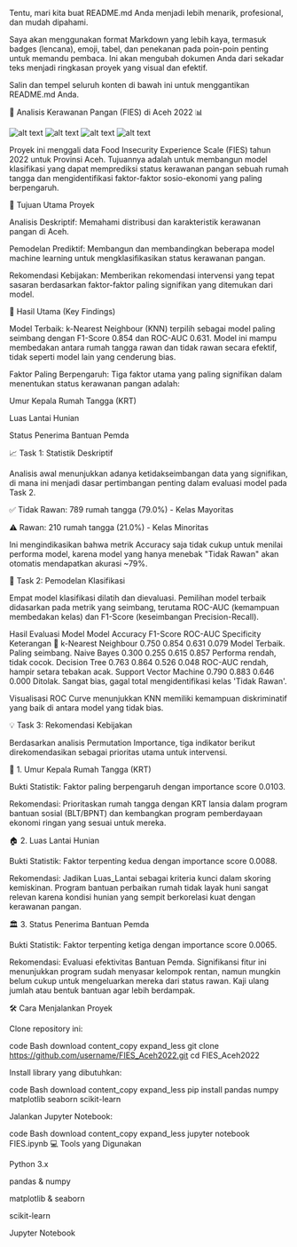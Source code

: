 Tentu, mari kita buat README.md Anda menjadi lebih menarik, profesional, dan mudah dipahami.

Saya akan menggunakan format Markdown yang lebih kaya, termasuk badges (lencana), emoji, tabel, dan penekanan pada poin-poin penting untuk memandu pembaca. Ini akan mengubah dokumen Anda dari sekadar teks menjadi ringkasan proyek yang visual dan efektif.

Salin dan tempel seluruh konten di bawah ini untuk menggantikan README.md Anda.

🥗 Analisis Kerawanan Pangan (FIES) di Aceh 2022 📊

![alt text](https://img.shields.io/badge/Python-3.10-blue.svg)
![alt text](https://img.shields.io/badge/Jupyter-Notebook-orange.svg)
![alt text](https://img.shields.io/badge/Pandas-✓-green.svg)
![alt text](https://img.shields.io/badge/Scikit--learn-✓-blueviolet.svg)

Proyek ini menggali data Food Insecurity Experience Scale (FIES) tahun 2022 untuk Provinsi Aceh. Tujuannya adalah untuk membangun model klasifikasi yang dapat memprediksi status kerawanan pangan sebuah rumah tangga dan mengidentifikasi faktor-faktor sosio-ekonomi yang paling berpengaruh.

🎯 Tujuan Utama Proyek

Analisis Deskriptif: Memahami distribusi dan karakteristik kerawanan pangan di Aceh.

Pemodelan Prediktif: Membangun dan membandingkan beberapa model machine learning untuk mengklasifikasikan status kerawanan pangan.

Rekomendasi Kebijakan: Memberikan rekomendasi intervensi yang tepat sasaran berdasarkan faktor-faktor paling signifikan yang ditemukan dari model.

🔑 Hasil Utama (Key Findings)

Model Terbaik: k-Nearest Neighbour (KNN) terpilih sebagai model paling seimbang dengan F1-Score 0.854 dan ROC-AUC 0.631. Model ini mampu membedakan antara rumah tangga rawan dan tidak rawan secara efektif, tidak seperti model lain yang cenderung bias.

Faktor Paling Berpengaruh: Tiga faktor utama yang paling signifikan dalam menentukan status kerawanan pangan adalah:

Umur Kepala Rumah Tangga (KRT)

Luas Lantai Hunian

Status Penerima Bantuan Pemda

📈 Task 1: Statistik Deskriptif

Analisis awal menunjukkan adanya ketidakseimbangan data yang signifikan, di mana ini menjadi dasar pertimbangan penting dalam evaluasi model pada Task 2.

✅ Tidak Rawan: 789 rumah tangga (79.0%) - Kelas Mayoritas

⚠️ Rawan: 210 rumah tangga (21.0%) - Kelas Minoritas

Ini mengindikasikan bahwa metrik Accuracy saja tidak cukup untuk menilai performa model, karena model yang hanya menebak "Tidak Rawan" akan otomatis mendapatkan akurasi ~79%.

🤖 Task 2: Pemodelan Klasifikasi

Empat model klasifikasi dilatih dan dievaluasi. Pemilihan model terbaik didasarkan pada metrik yang seimbang, terutama ROC-AUC (kemampuan membedakan kelas) dan F1-Score (keseimbangan Precision-Recall).

Hasil Evaluasi Model
Model Accuracy F1-Score ROC-AUC Specificity Keterangan
🥇 k-Nearest Neighbour 0.750 0.854 0.631 0.079 Model Terbaik. Paling seimbang.
Naive Bayes 0.300 0.255 0.615 0.857 Performa rendah, tidak cocok.
Decision Tree 0.763 0.864 0.526 0.048 ROC-AUC rendah, hampir setara tebakan acak.
Support Vector Machine 0.790 0.883 0.646 0.000 Ditolak. Sangat bias, gagal total mengidentifikasi kelas 'Tidak Rawan'.
<br>

Visualisasi ROC Curve menunjukkan KNN memiliki kemampuan diskriminatif yang baik di antara model yang tidak bias.

💡 Task 3: Rekomendasi Kebijakan

Berdasarkan analisis Permutation Importance, tiga indikator berikut direkomendasikan sebagai prioritas utama untuk intervensi.

👴 1. Umur Kepala Rumah Tangga (KRT)

Bukti Statistik: Faktor paling berpengaruh dengan importance score 0.0103.

Rekomendasi: Prioritaskan rumah tangga dengan KRT lansia dalam program bantuan sosial (BLT/BPNT) dan kembangkan program pemberdayaan ekonomi ringan yang sesuai untuk mereka.

🏠 2. Luas Lantai Hunian

Bukti Statistik: Faktor terpenting kedua dengan importance score 0.0088.

Rekomendasi: Jadikan Luas_Lantai sebagai kriteria kunci dalam skoring kemiskinan. Program bantuan perbaikan rumah tidak layak huni sangat relevan karena kondisi hunian yang sempit berkorelasi kuat dengan kerawanan pangan.

🏛️ 3. Status Penerima Bantuan Pemda

Bukti Statistik: Faktor terpenting ketiga dengan importance score 0.0065.

Rekomendasi: Evaluasi efektivitas Bantuan Pemda. Signifikansi fitur ini menunjukkan program sudah menyasar kelompok rentan, namun mungkin belum cukup untuk mengeluarkan mereka dari status rawan. Kaji ulang jumlah atau bentuk bantuan agar lebih berdampak.

🛠️ Cara Menjalankan Proyek

Clone repository ini:

code
Bash
download
content_copy
expand_less
git clone https://github.com/username/FIES_Aceh2022.git
cd FIES_Aceh2022

Install library yang dibutuhkan:

code
Bash
download
content_copy
expand_less
pip install pandas numpy matplotlib seaborn scikit-learn

Jalankan Jupyter Notebook:

code
Bash
download
content_copy
expand_less
jupyter notebook FIES.ipynb
💻 Tools yang Digunakan

Python 3.x

pandas & numpy

matplotlib & seaborn

scikit-learn

Jupyter Notebook

